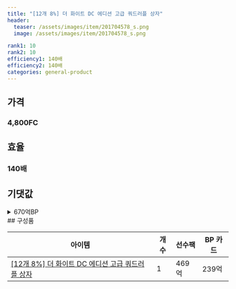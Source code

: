```yaml
---
title: "[12개 8%] 더 화이트 DC 에디션 고급 쿼드러플 상자"
header:
  teaser: /assets/images/item/201704578_s.png
  image: /assets/images/item/201704578_s.png

rank1: 10
rank2: 10
efficiency1: 140배
efficiency2: 140배
categories: general-product
---
```



## 가격
### 4,800FC
## 효율
### 140배
## 기댓값
<details>
<summary>670억BP</summary>
<div markdown="1">
- 선수팩 469억BP
  - 수수료 쿠폰 40% 적용 시 450억BP
  - 수수료 쿠폰 30% 적용 시 431억BP
  - 수수료 쿠폰 20% 적용 시 412억BP
- BP 카드 239억BP

</div>
</details>
## 구성품

|아이템|개수|선수팩|BP 카드|
|---|---|---|---|
|[[12개 8%] 더 화이트 DC 에디션 고급 쿼드러플 상자](/box/8229)|1|469억|239억|
